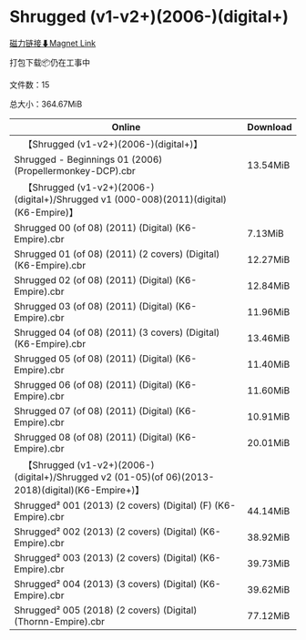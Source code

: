 # Shrugged (v1-v2+)(2006-)(digital+)

[磁力链接⬇Magnet Link](magnet:?xt=urn:btih:a8a4af9185ca2637100a834fe06f6e11691ef5e9&dn=Shrugged%20%28v1-v2%2B%29%282006-%29%28digital%2B%29)

打包下载📦仍在工事中

文件数：15

总大小：364.67MiB

Online | Download
--- | ---
&emsp;【Shrugged (v1-v2+)(2006-)(digital+)】 | 
Shrugged - Beginnings 01 (2006) (Propellermonkey-DCP).cbr | 13.54MiB
&emsp;【Shrugged (v1-v2+)(2006-)(digital+)/Shrugged v1 (000-008)(2011)(digital)(K6-Empire)】 | 
Shrugged 00 (of 08) (2011) (Digital) (K6-Empire).cbr | 7.13MiB
Shrugged 01 (of 08) (2011) (2 covers) (Digital) (K6-Empire).cbr | 12.27MiB
Shrugged 02 (of 08) (2011) (Digital) (K6-Empire).cbr | 12.84MiB
Shrugged 03 (of 08) (2011) (Digital) (K6-Empire).cbr | 11.96MiB
Shrugged 04 (of 08) (2011) (3 covers) (Digital) (K6-Empire).cbr | 13.46MiB
Shrugged 05 (of 08) (2011) (Digital) (K6-Empire).cbr | 11.40MiB
Shrugged 06 (of 08) (2011) (Digital) (K6-Empire).cbr | 11.60MiB
Shrugged 07 (of 08) (2011) (Digital) (K6-Empire).cbr | 10.91MiB
Shrugged 08 (of 08) (2011) (Digital) (K6-Empire).cbr | 20.01MiB
&emsp;【Shrugged (v1-v2+)(2006-)(digital+)/Shrugged v2 (01-05)(of 06)(2013-2018)(digital)(K6-Empire+)】 | 
Shrugged² 001 (2013) (2 covers) (Digital) (F) (K6-Empire).cbr | 44.14MiB
Shrugged² 002 (2013) (2 covers) (Digital) (K6-Empire).cbr | 38.92MiB
Shrugged² 003 (2013) (2 covers) (Digital) (K6-Empire).cbr | 39.73MiB
Shrugged² 004 (2013) (3 covers) (Digital) (K6-Empire).cbr | 39.62MiB
Shrugged² 005 (2018) (2 covers) (Digital) (Thornn-Empire).cbr | 77.12MiB